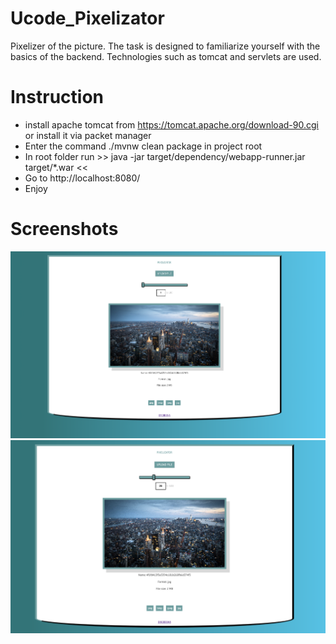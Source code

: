 # Ucode_Pixelizator


Pixelizer of the picture.
The task is designed to familiarize yourself with the basics of the backend.
Technologies such as tomcat and servlets are used.

# Instruction

- install apache tomcat from https://tomcat.apache.org/download-90.cgi or install it via packet manager
- Enter the command ./mvnw clean package in project root
- In root folder run >> java -jar target/dependency/webapp-runner.jar target/*.war <<
- Go to http://localhost:8080/
- Enjoy

# Screenshots

![PreP](Prep.png)
![PostP](Post.png)
